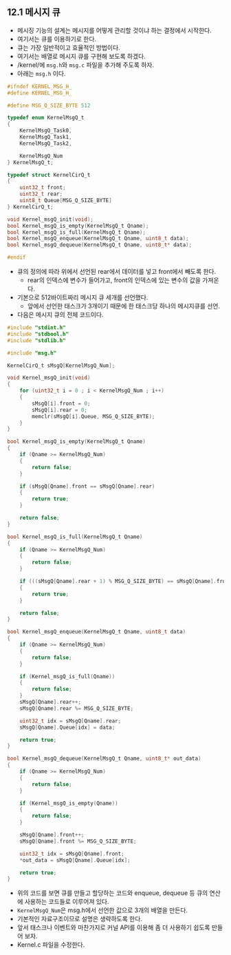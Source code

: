 ## 12.1 메시지 큐
- 메시징 기능의 설계는 메시지를 어떻게 관리할 것이냐 하는 결정에서 시작한다.
- 여기서는 큐를 이용하기로 한다.
- 큐는 가장 일반적이고 효율적인 방법이다.
- 여기서는 배열로 메시지 큐를 구현해 보도록 하겠다.
- /kernel/에 `msg.h`와 `msg.c` 파일을 추가해 주도록 하자.
- 아래는 `msg.h` 이다.
~~~C
#ifndef KERNEL_MSG_H_
#define KERNEL_MSG_H_

#define MSG_Q_SIZE_BYTE 512

typedef enum KernelMsgQ_t
{
    KernelMsgQ_Task0,
    KernelMsgQ_Task1,
    KernelMsgQ_Task2,

    KernelMsgQ_Num
} KernelMsgQ_t;

typedef struct KernelCirQ_t
{
    uint32_t front;
    uint32_t rear;
    uint8_t Queue[MSG_Q_SIZE_BYTE]
} KernelCirQ_t;

void Kernel_msgQ_init(void);
bool Kernel_msgQ_is_empty(KernelMsgQ_t Qname);
bool Kernel_msgQ_is_full(KernelMsgQ_t Qname);
bool Kernel_msgQ_enqueue(KernelMsgQ_t Qname, uint8_t data);
bool Kernel_msgQ_dequeue(KernelMsgQ_t Qname, uint8_t* data);

#endif
~~~
- 큐의 정의에 따라 위에서 선언된 rear에서 데이터를 넣고 front에서 빼도록 한다.
	- rear의 인덱스에 변수가 들어가고, front의 인덱스에 있는 변수의 값을 가져온다.
- 기본으로 512바이트짜리 메시지 큐 세개를 선언했다.
	- 앞에서 선언한 태스크가 3개이기 때문에 한 태스크당 하나의 메시지큐를 선언.
- 다음은 메시지 큐의 전체 코드이다.
~~~C
#include "stdint.h"
#include "stdbool.h"
#include "stdlib.h"

#include "msg.h"

KernelCirQ_t sMsgQ[KernelMsgQ_Num];

void Kernel_msgQ_init(void)
{
    for (uint32_t i = 0 ; i < KernelMsgQ_Num ; i++)
    {
        sMsgQ[i].front = 0;
        sMsgQ[i].rear = 0;
        memclr(sMsgQ[i].Queue, MSG_Q_SIZE_BYTE);
    }
}

bool Kernel_msgQ_is_empty(KernelMsgQ_t Qname)
{
    if (Qname >= KernelMsgQ_Num)
    {
        return false;
    }

    if (sMsgQ[Qname].front == sMsgQ[Qname].rear)
    {
        return true;
    }

    return false;
}

bool Kernel_msgQ_is_full(KernelMsgQ_t Qname)
{
    if (Qname >= KernelMsgQ_Num)
    {
        return false;
    }

    if (((sMsgQ[Qname].rear + 1) % MSG_Q_SIZE_BYTE) == sMsgQ[Qname].front)
    {
        return true;
    }

    return false;
}

bool Kernel_msgQ_enqueue(KernelMsgQ_t Qname, uint8_t data)
{
    if (Qname >= KernelMsgQ_Num)
    {
        return false;
    }

    if (Kernel_msgQ_is_full(Qname))
    {
        return false;
    }
    sMsgQ[Qname].rear++;
    sMsgQ[Qname].rear %= MSG_Q_SIZE_BYTE;

    uint32_t idx = sMsgQ[Qname].rear;
    sMsgQ[Qname].Queue[idx] = data;

    return true;
}

bool Kernel_msgQ_dequeue(KernelMsgQ_t Qname, uint8_t* out_data)
{
    if (Qname >= KernelMsgQ_Num)
    {
        return false;
    }

    if (Kernel_msgQ_is_empty(Qname))
    {
        return false;
    }

    sMsgQ[Qname].front++;
    sMsgQ[Qname].front %= MSG_Q_SIZE_BYTE;

    uint32_t idx = sMsgQ[Qname].front;
    *out_data = sMsgQ[Qname].Queue[idx];

    return true;
}
~~~
- 위의 코드를 보면 큐를 만들고 할당하는 코드와 enqueue, dequeue 등 큐의 연산에 사용하는 코드들로 이루어져 있다.
- `KernelMsgQ_Num`은 msg.h에서 선언한 값으로 3개의 배열을 만든다.
- 기본적인 자료구조이므로 설명은 생략하도록 한다.
- 앞서 태스크나 이벤트와 마찬가지로 커널 API를 이용해 좀 더 사용하기 쉽도록 만들어 보자.
- Kernel.c 파일을 수정한다.
~~~C

~~~
<!--stackedit_data:
eyJoaXN0b3J5IjpbLTE2Mzg4MzAyNDcsLTE5MzkyMTY5MTcsMT
I3ODcyMDQ4OCwtNTU3NTg0OTUwXX0=
-->